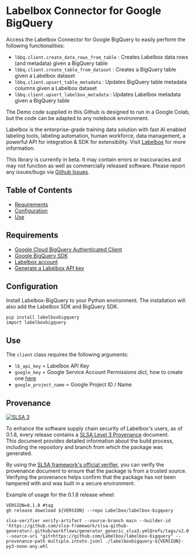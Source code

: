 # Labelbox Connector for Google BigQuery

Access the Labelbox Connector for Google BigQuery to easily perform the following functionalities:
- `lbbq.client.create_data_rows_from_table` :   Creates Labelbox data rows (and metadata) given a BigQuery table
- `lbbq.client.create_table_from_dataset`   :   Creates a BigQuery table given a Labelbox dataset
- `lbbq.client.upsert_table_metadata`       :   Updates BigQuery table metadata columns given a Labelbox dataset
- `lbbq.client.upsert_labelbox_metadata`    :   Updates Labelbox metadata given a BigQuery table

The Demo code supplied in this Github is designed to run in a Google Colab, but the code can be adapted to any notebook environment.

Labelbox is the enterprise-grade training data solution with fast AI enabled labeling tools, labeling automation, human workforce, data management, a powerful API for integration & SDK for extensibility. Visit [Labelbox](http://labelbox.com/) for more information.

This library is currently in beta. It may contain errors or inaccuracies and may not function as well as commercially released software. Please report any issues/bugs via [Github Issues](https://github.com/Labelbox/labelbigquery/issues).


## Table of Contents

* [Requirements](#requirements)
* [Configuration](#configuration)
* [Use](#Use)

## Requirements

* [Google Cloud BigQuery Authenticated Client](https://cloud.google.com/bigquery/docs/reference/libraries)
* [Google BigQuery SDK](https://pypi.org/project/google-cloud-bigquery/)
* [Labelbox account](http://app.labelbox.com/)
* [Generate a Labelbox API key](https://labelbox.com/docs/api/getting-started#create_api_key)

## Configuration

Install Labelbox-BigQuery to your Python environment. The installation will also add the Labelbox SDK and BigQuery SDK.

```
pip install labelboxbigquery
import labelboxbigquery
```

## Use

The `client` class requires the following arguments:
- `lb_api_key` = Labelbox API Key
- `google_key` = Google Service Account Permissions dict, how to create one [here](https://cloud.google.com/iam/docs/creating-managing-service-account-keys#creating)
- `google_project_name` = Google Project ID / Name


## Provenance
[![SLSA 3](https://slsa.dev/images/gh-badge-level3.svg)](https://slsa.dev)

To enhance the software supply chain security of Labelbox's users, as of 0.1.8, every release contains a [SLSA Level 3 Provenance](https://github.com/slsa-framework/slsa-github-generator/blob/main/internal/builders/generic/README.md) document.  
This document provides detailed information about the build process, including the repository and branch from which the package was generated.

By using the [SLSA framework's official verifier](https://github.com/slsa-framework/slsa-verifier), you can verify the provenance document to ensure that the package is from a trusted source. Verifying the provenance helps confirm that the package has not been tampered with and was built in a secure environment.

Example of usage for the 0.1.8 release wheel:

```
VERSION=0.1.8 #tag
gh release download ${VERSION} --repo Labelbox/labelbox-bigquery

slsa-verifier verify-artifact --source-branch main --builder-id 'https://github.com/slsa-framework/slsa-github-generator/.github/workflows/generator_generic_slsa3.yml@refs/tags/v2.0.0' --source-uri "git+https://github.com/Labelbox/labelbox-bigquery" --provenance-path multiple.intoto.jsonl ./labelboxbigquery-${VERSION}-py3-none-any.whl
```
